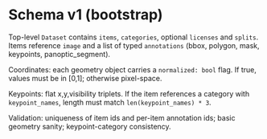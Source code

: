 # Schema v1 (bootstrap)

Top-level `Dataset` contains `items`, `categories`, optional `licenses` and `splits`. Items reference `image` and a list of typed `annotations` (bbox, polygon, mask, keypoints, panoptic_segment).

Coordinates: each geometry object carries a `normalized: bool` flag. If true, values must be in [0,1]; otherwise pixel-space.

Keypoints: flat x,y,visibility triplets. If the item references a category with `keypoint_names`, length must match `len(keypoint_names) * 3`.

Validation: uniqueness of item ids and per-item annotation ids; basic geometry sanity; keypoint-category consistency.

